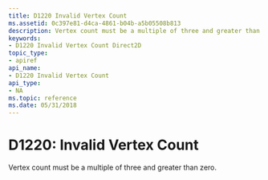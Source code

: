 ```yaml
---
title: D1220 Invalid Vertex Count
ms.assetid: 0c397e81-d4ca-4861-b04b-a5b05508b813
description: Vertex count must be a multiple of three and greater than zero.
keywords:
- D1220 Invalid Vertex Count Direct2D
topic_type:
- apiref
api_name:
- D1220 Invalid Vertex Count
api_type:
- NA
ms.topic: reference
ms.date: 05/31/2018
---
```


# D1220: Invalid Vertex Count

Vertex count must be a multiple of three and greater than zero.






 

 

 
